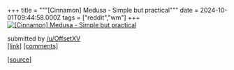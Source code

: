 +++
title = """[Cinnamon] Medusa - Simple but practical"""
date = 2024-10-01T09:44:58.000Z
tags = ["reddit","wm"]
+++
[![[Cinnamon] Medusa - Simple but practical](https://b.thumbs.redditmedia.com/uzXnUfiF2H7McIzpVaG37AID8bAclMRDfMrKazWKAmk.jpg "[Cinnamon] Medusa - Simple but practical")](https://www.reddit.com/r/unixporn/comments/1ftk74a/cinnamon_medusa_simple_but_practical/)

submitted by [/u/OffsetXV](https://www.reddit.com/user/OffsetXV)  
[\[link\]](https://www.reddit.com/gallery/1ftk74a) [\[comments\]](https://www.reddit.com/r/unixporn/comments/1ftk74a/cinnamon_medusa_simple_but_practical/)

[[source]](https://www.reddit.com/r/unixporn/comments/1ftk74a/cinnamon_medusa_simple_but_practical/)
